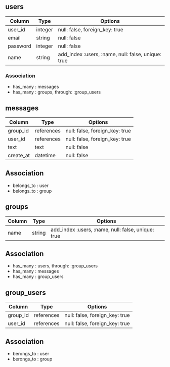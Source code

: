## users

|Column|Type|Options|
|------|----|-------|
|user_id|integer|null: false, foreign_key: true|
|email|string|null: false|
|password|integer|null: false|
|name|string|add_index :users, :name, null: false, unique: true|

### Association
- has_many : messages
- has_many : groups, through: :group_users


## messages
|Column|Type|Options|
|------|----|-------|
|group_id|references|null: false, foreign_key: true|
|user_id|references|null: false, foreign_key: true|
|text|text|null: false|
|create_at|datetime|null: false|

## Association
- belongs_to : user
- belongs_to : group


## groups
|Column|Type|Options|
|------|----|-------|
|name|string|add_index :users, :name, null: false, unique: true|

## Association
- has_many : users, through: :group_users
- has_many : messages
- has_many : group_users


## group_users
|Column|Type|Options|
|------|----|-------|
|group_id|references|null: false, foreign_key: true|
|user_id|references|null: false, foreign_key: true|

## Association
- berongs_to : user
- berongs_to : group

